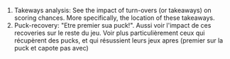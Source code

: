 
1. Takeways analysis: See the impact of turn-overs (or takeaways) on scoring chances. More specifically, the location of these takeaways.
2. Puck-recovery: "Etre premier sua puck!". Aussi voir l'impact de ces recoveries sur le reste du jeu. Voir plus particulièrement ceux qui récupèrent des pucks, et qui résussient leurs jeux apres (premier sur la puck et capote pas avec)
